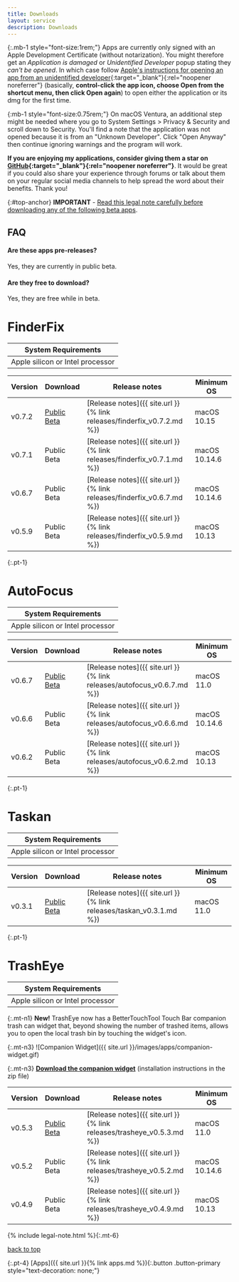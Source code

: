 ```yaml
---
title: Downloads
layout: service
description: Downloads
---
```


{:.mb-1 style="font-size:1rem;"}
Apps are currently only signed with an Apple Development Certificate (without notarization). You might therefore get an *Application is damaged* or *Unidentified Developer* popup stating they *can't be opened*. In which case follow [Apple's instructions for opening an app from an unidentified developer](https://support.apple.com/guide/mac-help/open-a-mac-app-from-an-unidentified-developer-mh40616/mac){:target="_blank"}{:rel="noopener noreferrer"} (basically, **control-click the app icon, choose Open from the shortcut menu, then click Open again**) to open either the application or its dmg for the first time.

{:mb-1 style="font-size:0.75rem;"}
On macOS Ventura, an additional step might be needed where you go to System Settings > Privacy & Security and scroll down to Security. You'll find a note that the application was not opened because it is from an "Unknown Developer". Click "Open Anyway" then continue ignoring warnings and the program will work.

**If you are enjoying my applications, consider giving them a star on [GitHub](https://github.com/synappser){:target="_blank"}{:rel="noopener noreferrer"}**. It would be great if you could also share your experience through forums or talk about them on your regular social media channels to help spread the word about their benefits. Thank you!


{:#top-anchor}
**IMPORTANT** - [Read this legal note carefully before downloading any of the following beta apps](#legal-anchor).

## FAQ

#### Are these apps pre-releases?

Yes, they are currently in public beta.

#### Are they free to download?

Yes, they are free while in beta.

# FinderFix

| System Requirements |
| ------------------- |
| Apple silicon or Intel processor |

| Version | Download | Release notes | Minimum OS|
| ------- | -------- | ------------- | ----------|
 v0.7.2 | [Public Beta](https://github.com/synappser/FinderFix/releases/download/v0.7.2/FinderFix_v0.7.2b.dmg) | [Release notes]({{ site.url }}{% link releases/finderfix_v0.7.2.md %}) | macOS 10.15|
| v0.7.1 | Public Beta | [Release notes]({{ site.url }}{% link releases/finderfix_v0.7.1.md %}) | macOS 10.14.6|
| v0.6.7 | Public Beta | [Release notes]({{ site.url }}{% link releases/finderfix_v0.6.7.md %}) | macOS 10.14.6|
| v0.5.9 | Public Beta | [Release notes]({{ site.url }}{% link releases/finderfix_v0.5.9.md %}) | macOS 10.13|

{:.pt-1}
# AutoFocus

| System Requirements |
| ------------------- |
| Apple silicon or Intel processor |

| Version | Download | Release notes | Minimum OS|
| ------- | -------- | ------------- | ----------|
| v0.6.7 | [Public Beta](https://github.com/synappser/AutoFocus/releases/download/v0.6.7/AutoFocus_v0.6.7b.dmg) | [Release notes]({{ site.url }}{% link releases/autofocus_v0.6.7.md %}) | macOS 11.0|
| v0.6.6 | Public Beta | [Release notes]({{ site.url }}{% link releases/autofocus_v0.6.6.md %}) | macOS 10.14.6|
| v0.6.2 | Public Beta | [Release notes]({{ site.url }}{% link releases/autofocus_v0.6.2.md %}) | macOS 10.13|

{:.pt-1}
# Taskan

| System Requirements |
| ------------------- |
| Apple silicon or Intel processor |

| Version | Download | Release notes | Minimum OS|
| ------- | -------- | ------------- | ----------|
| v0.3.1 | [Public Beta](https://github.com/synappser/Taskan/releases/download/v0.3.1/Taskan_v0.3.1b.dmg) | [Release notes]({{ site.url }}{% link releases/taskan_v0.3.1.md %}) | macOS 11.0|

{:.pt-1}
# TrashEye

| System Requirements |
| ------------------- |
| Apple silicon or Intel processor |

{:.mt-n1}
**New!** TrashEye now has a BetterTouchTool Touch Bar companion trash can widget that, beyond showing the number of trashed items, allows you to open the local trash bin by touching the widget's icon.

{:.mt-n3}
![Companion Widget]({{ site.url }}/images/apps/companion-widget.gif)

{:.mt-n3}
**[Download the companion widget](https://github.com/synappser/Companion/releases/download/v1.0/Companion_v1.0.zip?raw=true)** (installation instructions in the zip file)

| Version | Download | Release notes | Minimum OS|
| ------- | -------- | ------------- | ----------|
| v0.5.3 | [Public Beta](https://github.com/synappser/TrashEye/releases/download/v0.5.3/TrashEye_v0.5.3b.dmg) | [Release notes]({{ site.url }}{% link releases/trasheye_v0.5.3.md %}) | macOS 11.0|
| v0.5.2 | Public Beta | [Release notes]({{ site.url }}{% link releases/trasheye_v0.5.2.md %}) | macOS 10.14.6|
| v0.4.9 | Public Beta | [Release notes]({{ site.url }}{% link releases/trasheye_v0.4.9.md %}) | macOS 10.13|

{% include legal-note.html %}{:.mt-6}

[back to top](#top-anchor)

{:.pt-4}
[Apps]({{ site.url }}{% link apps.md %}){:.button .button-primary style="text-decoration: none;"}

